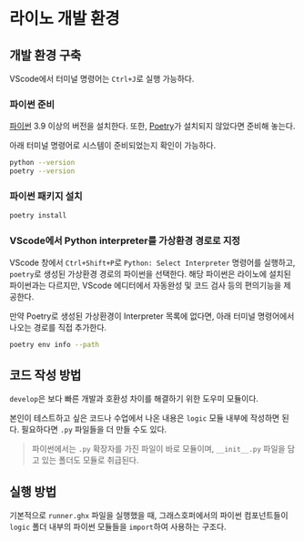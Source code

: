 # 라이노 개발 환경

## 개발 환경 구축

VScode에서 터미널 명령어는 `Ctrl+J`로 실행 가능하다.

### 파이썬 준비

[파이썬](https://www.python.org/) 3.9 이상의 버전을 설치한다. 또한, [Poetry](https://python-poetry.org/docs)가 설치되지 않았다면 준비해 놓는다.

아래 터미널 명령어로 시스템이 준비되었는지 확인이 가능하다.

```bash
python --version
poetry --version
```

### 파이썬 패키지 설치

```bash
poetry install
```

### VScode에서 Python interpreter를 가상환경 경로로 지정

VScode 창에서 `Ctrl+Shift+P`로 `Python: Select Interpreter` 명령어를 실행하고, `poetry`로 생성된 가상환경 경로의 파이썬을 선택한다. 해당 파이썬은 라이노에 설치된 파이썬과는 다르지만, VScode 에디터에서 자동완성 및 코드 검사 등의 편의기능을 제공한다.

만약 Poetry로 생성된 가상환경이 Interpreter 목록에 없다면, 아래 터미널 명령어에서 나오는 경로를 직접 추가한다.

```bash
poetry env info --path
```

## 코드 작성 방법

`develop`은 보다 빠른 개발과 호환성 차이를 해결하기 위한 도우미 모듈이다.

본인이 테스트하고 싶은 코드나 수업에서 나온 내용은 `logic` 모듈 내부에 작성하면 된다. 필요하다면 `.py` 파일들을 더 만들 수도 있다.

> 파이썬에서는 `.py` 확장자를 가진 파일이 바로 모듈이며, `__init__.py` 파일을 담고 있는 폴더도 모듈로 취급된다.

## 실행 방법

기본적으로 `runner.ghx` 파일을 실행했을 때, 그래스호퍼에서의 파이썬 컴포넌트들이 `logic` 폴더 내부의 파이썬 모듈들을 `import`하여 사용하는 구조다.